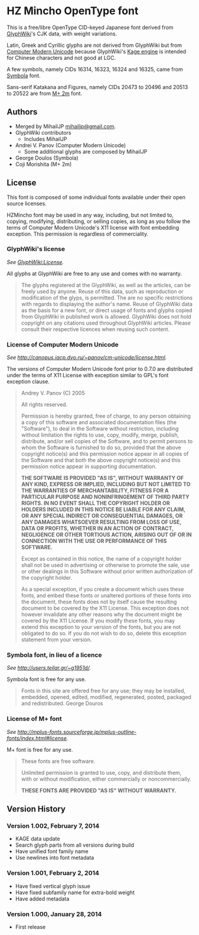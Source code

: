 HZ Mincho OpenType font
=======================
This is a free/libre OpenType CID-keyed Japanese font
derived from [GlyphWiki](http://en.glyphwiki.org/wiki/GlyphWiki:MainPage)'s
CJK data, with weight variations.

Latin, Greek and Cyrillic glyphs are not derived from GlyphWiki but from
[Computer Modern Unicode](http://canopus.iacp.dvo.ru/~panov/cm-unicode/)
because GlyphWiki's [Kage engine](http://fonts.jp/kage/index.en.html) is
intended for Chinese characters and not good at LGC.

A few symbols, namely CIDs 16314, 16323, 16324 and 16325,
came from [Symbola](http://users.teilar.gr/~g1951d/) font.

Sans-serif Katakana and Figures, namely CIDs 20473 to 20496 and
20513 to 20522 are from
[M+ 2m](http://mplus-fonts.sourceforge.jp/mplus-outline-fonts/) font.

Authors
-------
* Merged by MihailJP <mihailjp@gmail.com>.
* GlyphWiki contributors
  * Includes MihailJP
* Andrei V. Panov (Computer Modern Unicode)
  * Some additional glyphs are composed by MihailJP
* George Doulos (Symbola)
* Coji Morishita (M+ 2m)

License
-------
This font is composed of some individual fonts available under
their open source licenses.

HZMincho font may be used in any way, including, but not limited to, copying,
modifying, distributing, or selling copies, as long as you follow the terms
of Computer Modern Unicode's X11 license with font embedding exception.
This permission is regardless of commerciality.

### GlyphWiki's license ##
_See [GlyphWiki:License](http://en.glyphwiki.org/wiki/GlyphWiki:License)._

All glyphs at GlyphWiki are free to any use and comes with no warranty.

> The glyphs registered at the GlyphWiki, as well as the articles, can be
> freely used by anyone. Reuse of this data, such as reproduction or
> modification of the glyps, is permitted. The are no specific restrictions
> with regards to displaying the author's name. Reuse of GlyphWiki data as
> the basis for a new font, or direct usage of fonts and glyphs copied from
> GlyphWiki in published work is allowed. GlyphWiki does not hold copyright
> on any citations used throughout GlyphWiki articles. Please consult their
> respective licences when reusing such content.

### License of Computer Modern Unicode ###
_See http://canopus.iacp.dvo.ru/~panov/cm-unicode/license.html._

The versions of Computer Modern Unicode font prior to 0.7.0 are distributed
under the terms of X11 License with exception similar to GPL's
font exception clause.

> Andrey V. Panov (C) 2005
> 
> All rights reserved.
> 
> Permission is hereby granted, free of charge, to any person obtaining a
> copy of this software and associated documentation files (the
> "Software"), to deal in the Software without restriction, including
> without limitation the rights to use, copy, modify, merge, publish,
> distribute, and/or sell copies of the Software, and to permit persons to
> whom the Software is furnished to do so, provided that the above
> copyright notice(s) and this permission notice appear in all copies of
> the Software and that both the above copyright notice(s) and this
> permission notice appear in supporting documentation.
> 
> **THE SOFTWARE IS PROVIDED "AS IS", WITHOUT WARRANTY OF ANY KIND, EXPRESS
> OR IMPLIED, INCLUDING BUT NOT LIMITED TO THE WARRANTIES OF
> MERCHANTABILITY, FITNESS FOR A PARTICULAR PURPOSE AND NONINFRINGEMENT OF
> THIRD PARTY RIGHTS. IN NO EVENT SHALL THE COPYRIGHT HOLDER OR HOLDERS
> INCLUDED IN THIS NOTICE BE LIABLE FOR ANY CLAIM, OR ANY SPECIAL INDIRECT
> OR CONSEQUENTIAL DAMAGES, OR ANY DAMAGES WHATSOEVER RESULTING FROM LOSS
> OF USE, DATA OR PROFITS, WHETHER IN AN ACTION OF CONTRACT, NEGLIGENCE OR
> OTHER TORTIOUS ACTION, ARISING OUT OF OR IN CONNECTION WITH THE USE OR
> PERFORMANCE OF THIS SOFTWARE.**
> 
> Except as contained in this notice, the name of a copyright holder shall
> not be used in advertising or otherwise to promote the sale, use or
> other dealings in this Software without prior written authorization of
> the copyright holder.
> 
> As a special exception, if you create a document which uses these fonts,
> and embed these fonts or unaltered portions of these fonts into the
> document, these fonts does not by itself cause the resulting document to
> be covered by the X11 License. This exception does not however
> invalidate any other reasons why the document might be covered by the
> X11 License. If you modify these fonts, you may extend this exception to
> your version of the fonts, but you are not obligated to do so. If you do
> not wish to do so, delete this exception statement from your version.

### Symbola font, in lieu of a licence ###
_See http://users.teilar.gr/~g1951d/._

Symbola font is free for any use.

> Fonts in this site are offered free for any use; they may be installed,
> embedded, opened, edited, modified, regenerated, posted, packaged and
> redistributed. George Douros

### License of M+ font ###
_See http://mplus-fonts.sourceforge.jp/mplus-outline-fonts/index.html#license._

M+ font is free for any use.

> These fonts are free software.
> 
> Unlimited permission is granted to use, copy, and distribute them,
> with or without modification, either commercially or noncommercially.
> 
> **THESE FONTS ARE PROVIDED "AS IS" WITHOUT WARRANTY.**

Version History
---------------

### Version 1.002, February 7, 2014
* KAGE data update
* Search glyph parts from all versions during build
* Have unified font family name
* Use newlines into font metadata

### Version 1.001, February 2, 2014
* Have fixed vertical glyph issue
* Have fixed subfamily name for extra-bold weight
* Have added metadata

### Version 1.000, January 28, 2014
* First release
